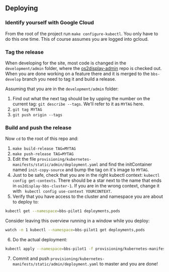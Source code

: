 ## Deploying

### Identify yourself with Google Cloud
From the root of the project run `make configure-kubectl`. You only have to do this one time.
This of course assumes you are logged into gcloud.

### Tag the release
When developing for the site, most code is changed in the `development/admin` folder, where the [os2display-admin](https://github.com/rvk-utd/os2display-admin) repo is checked out. When you are done working on a feature there and it is merged to the `bbs-develop` branch you need to tag it and build a release.

Assuming that you are in the `development/admin` folder:

1. Find out what the next tag should be by upping the number on the current tag: `git describe --tags`. We'll refer to it as `MYTAG` here.
2. `git tag MYTAG`
3. `git push origin --tags`

### Build and push the release
Now `cd` to the root of this repo and:

1. `make build-release TAG=MYTAG`
2. `make push-release TAG=MYTAG`
3. Edit the file `provisioning/kubernetes-manifests/static/admin/deployment.yaml` and find the initContainer named `init-copy-source` and bump the tag on it's image to `MYTAG`.
4. Just to be safe, check that you are in the right kubectl context:
`kubectl config get-contexts`. There should be a star next to the name that ends in `os2display-bbs-cluster-1`. If you are in the wrong context, change it with ` kubectl config use-context YOURCONTEXT`.
5. Verify that you have access to the cluster and namespace you are about to deploy to:
```bash
kubectl get --namespace=bbs-pilot1 deployments,pods
```
Consider leaving this overview running in a window while you deploy:
```bash
watch -n 1 kubectl --namespace=bbs-pilot1 get deployments,pods
```
6. Do the actual deployment:
```bash
kubectl apply --namespace=bbs-pilot1 -f provisioning/kubernetes-manifests/static/admin/deployment.yaml
```
7. Commit and push `provisioning/kubernetes-manifests/static/admin/deployment.yaml` to master and you are done! 




